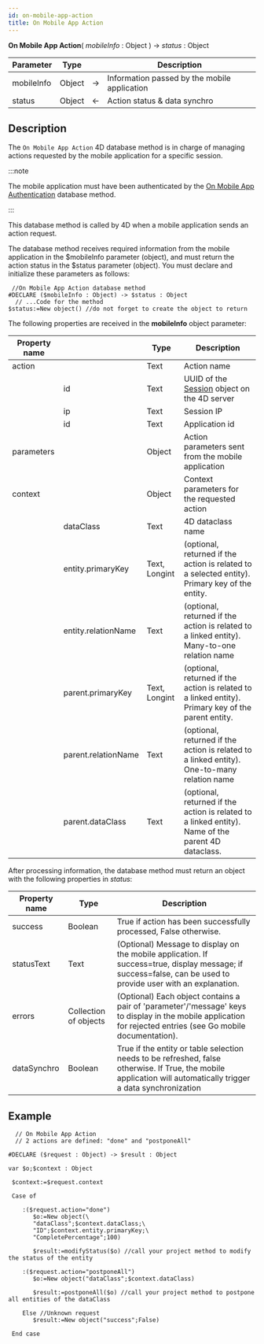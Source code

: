 ```yaml
---
id: on-mobile-app-action
title: On Mobile App Action
---
```


**On Mobile App Action**( *mobileInfo* : Object ) -> *status* : Object

|Parameter|Type||Description|
|---|---|----|---|
|mobileInfo|Object|->|Information passed by the mobile application|
|status|Object|<-|Action status & data synchro|


## Description

The `On Mobile App Action` 4D database method is in charge of managing actions requested by the mobile application for a specific session.  

:::note

The mobile application must have been authenticated by the [On Mobile App Authentication](../4d/on-mobile-app-authentication) database method. 

:::

This database method is called by 4D when a mobile application sends an action request. 

The database method receives required information from the mobile application in the $mobileInfo parameter (object), and must return the action status in the $status parameter (object). You must declare and initialize these parameters as follows:

```4d
 //On Mobile App Action database method
#DECLARE ($mobileInfo : Object) -> $status : Object
  // ...Code for the method
$status:=New object() //do not forget to create the object to return
```
 
The following properties are received in the **mobileInfo** object parameter:


|Property name||Type|Description|
|---|---|----|---|
|action||Text|Action name|
||id|Text|UUID of the [Session](https://developer.4d.com/docs/en/API/SessionClass.html) object on the 4D server|
||ip|Text|Session IP|
||id|Text|Application id|
|parameters||Object|Action parameters sent from the mobile application|
|context||Object|Context parameters for the requested action|
||dataClass|Text|4D dataclass name|
||entity.primaryKey|Text, Longint|(optional, returned if the action is related to a selected entity). Primary key of the entity. |
||entity.relationName|Text|(optional, returned if the action is related to a linked entity). Many-to-one relation name|
||parent.primaryKey|Text, Longint |(optional, returned if the action is related to a linked entity). Primary key of the parent entity.|
||parent.relationName|Text|(optional, returned if the action is related to a linked entity). One-to-many relation name|
||parent.dataClass|Text|(optional, returned if the action is related to a linked entity). Name of the parent 4D dataclass.|

	
After processing information, the database method must return an object with the following properties in *status*:

|Property name|Type|Description|
|---|----|---|
|success|Boolean|True if action has been successfully processed, False otherwise.|
|statusText|Text|(Optional) Message to display on the mobile application. If success=true, display message; if success=false, can be used to provide user with an explanation.|
|errors|Collection of objects|(Optional) Each object contains a pair of 'parameter'/'message' keys to display in the mobile application for rejected entries (see Go mobile documentation).|
|dataSynchro|Boolean|True if the entity or table selection needs to be refreshed, false otherwise. If True, the mobile application will automatically trigger a data synchronization|
		
## Example  

```4d
  // On Mobile App Action
  // 2 actions are defined: "done" and "postponeAll"
 
#DECLARE ($request : Object) -> $result : Object

var $o;$context : Object
 
 $context:=$request.context
 
 Case of
 
    :($request.action="done")
       $o:=New object(\
       "dataClass";$context.dataClass;\
       "ID";$context.entity.primaryKey;\
       "CompletePercentage";100)
 
       $result:=modifyStatus($o) //call your project method to modify the status of the entity
 
    :($request.action="postponeAll")
       $o:=New object("dataClass";$context.dataClass)
 
       $result:=postponeAll($o) //call your project method to postpone all entities of the dataClass
 
    Else //Unknown request
       $result:=New object("success";False)
 
 End case
 
 ```